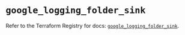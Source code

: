 # `google_logging_folder_sink`

Refer to the Terraform Registry for docs: [`google_logging_folder_sink`](https://registry.terraform.io/providers/hashicorp/google/6.28.0/docs/resources/logging_folder_sink).
